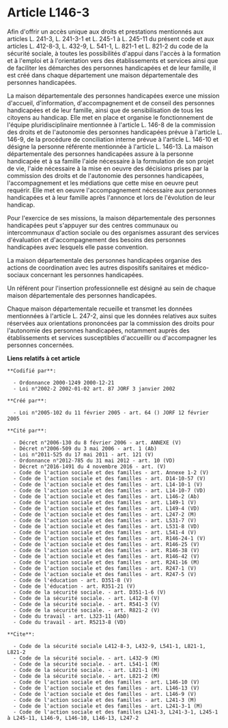 # Article L146-3

Afin d'offrir un accès unique aux droits et prestations mentionnés aux articles L. 241-3, L. 241-3-1 et L. 245-1 à L. 245-11
du présent code et aux articles L. 412-8-3, L. 432-9, L. 541-1, L. 821-1 et L. 821-2 du code de la sécurité sociale, à toutes
les possibilités d'appui dans l'accès à la formation et à l'emploi et à l'orientation vers des établissements et services
ainsi que de faciliter les démarches des personnes handicapées et de leur famille, il est créé dans chaque département une
maison départementale des personnes handicapées.

La maison départementale des personnes handicapées exerce une mission d'accueil, d'information, d'accompagnement et de
conseil des personnes handicapées et de leur famille, ainsi que de sensibilisation de tous les citoyens au handicap. Elle met
en place et organise le fonctionnement de l'équipe pluridisciplinaire mentionnée à l'article L. 146-8 de la commission des
droits et de l'autonomie des personnes handicapées prévue à l'article L. 146-9, de la procédure de conciliation interne
prévue à l'article L. 146-10 et désigne la personne référente mentionnée à l'article L. 146-13. La maison départementale des
personnes handicapées assure à la personne handicapée et à sa famille l'aide nécessaire à la formulation de son projet de
vie, l'aide nécessaire à la mise en oeuvre des décisions prises par la commission des droits et de l'autonomie des personnes
handicapées, l'accompagnement et les médiations que cette mise en oeuvre peut requérir. Elle met en oeuvre l'accompagnement
nécessaire aux personnes handicapées et à leur famille après l'annonce et lors de l'évolution de leur handicap.

Pour l'exercice de ses missions, la maison départementale des personnes handicapées peut s'appuyer sur des centres communaux
ou intercommunaux d'action sociale ou des organismes assurant des services d'évaluation et d'accompagnement des besoins des
personnes handicapées avec lesquels elle passe convention.

La maison départementale des personnes handicapées organise des actions de coordination avec les autres dispositifs
sanitaires et médico-sociaux concernant les personnes handicapées.

Un référent pour l'insertion professionnelle est désigné au sein de chaque maison départementale des personnes handicapées.

Chaque maison départementale recueille et transmet les données mentionnées à l'article L. 247-2, ainsi que les données
relatives aux suites réservées aux orientations prononcées par la commission des droits pour l'autonomie des personnes
handicapées, notamment auprès des établissements et services susceptibles d'accueillir ou d'accompagner les personnes
concernées.

**Liens relatifs à cet article**

	**Codifié par**:

	  - Ordonnance 2000-1249 2000-12-21
	  - Loi n°2002-2 2002-01-02 art. 87 JORF 3 janvier 2002

	**Créé par**:

	  - Loi n°2005-102 du 11 février 2005 - art. 64 () JORF 12 février 2005

	**Cité par**:

	  - Décret n°2006-130 du 8 février 2006 - art. ANNEXE (V)
	  - Décret n°2006-509 du 3 mai 2006 - art. 1 (Ab)
	  - Loi n°2011-525 du 17 mai 2011 - art. 121 (V)
	  - Ordonnance n°2012-785 du 31 mai 2012 - art. 10 (VD)
	  - Décret n°2016-1491 du 4 novembre 2016 - art. (V)
	  - Code de l'action sociale et des familles - art. Annexe 1-2 (V)
	  - Code de l'action sociale et des familles - art. D14-10-57 (V)
	  - Code de l'action sociale et des familles - art. L14-10-1 (V)
	  - Code de l'action sociale et des familles - art. L14-10-7 (VD)
	  - Code de l'action sociale et des familles - art. L146-2 (Ab)
	  - Code de l'action sociale et des familles - art. L149-1 (V)
	  - Code de l'action sociale et des familles - art. L149-4 (VD)
	  - Code de l'action sociale et des familles - art. L247-2 (M)
	  - Code de l'action sociale et des familles - art. L531-7 (V)
	  - Code de l'action sociale et des familles - art. L531-8 (VD)
	  - Code de l'action sociale et des familles - art. L541-4 (V)
	  - Code de l'action sociale et des familles - art. R146-24-1 (V)
	  - Code de l'action sociale et des familles - art. R146-25 (V)
	  - Code de l'action sociale et des familles - art. R146-38 (V)
	  - Code de l'action sociale et des familles - art. R146-42 (V)
	  - Code de l'action sociale et des familles - art. R241-16 (M)
	  - Code de l'action sociale et des familles - art. R247-1 (V)
	  - Code de l'action sociale et des familles - art. R247-5 (V)
	  - Code de l'éducation - art. D351-8 (V)
	  - Code de l'éducation - art. R351-21 (V)
	  - Code de la sécurité sociale. - art. D351-1-6 (V)
	  - Code de la sécurité sociale. - art. L412-8 (V)
	  - Code de la sécurité sociale. - art. R541-3 (V)
	  - Code de la sécurité sociale. - art. R821-2 (V)
	  - Code du travail - art. L323-11 (AbD)
	  - Code du travail - art. R5213-8 (VD)

	**Cite**:

	  - Code de la sécurité sociale L412-8-3, L432-9, L541-1, L821-1, L821-2
	  - Code de la sécurité sociale. - art. L432-9 (M)
	  - Code de la sécurité sociale. - art. L541-1 (M)
	  - Code de la sécurité sociale. - art. L821-1 (M)
	  - Code de la sécurité sociale. - art. L821-2 (M)
	  - Code de l'action sociale et des familles - art. L146-10 (V)
	  - Code de l'action sociale et des familles - art. L146-13 (V)
	  - Code de l'action sociale et des familles - art. L146-9 (V)
	  - Code de l'action sociale et des familles - art. L241-3 (M)
	  - Code de l'action sociale et des familles - art. L241-3-1 (M)
	  - Code de l'action sociale et des familles L241-3, L241-3-1, L245-1 à L245-11, L146-9, L146-10, L146-13, L247-2
